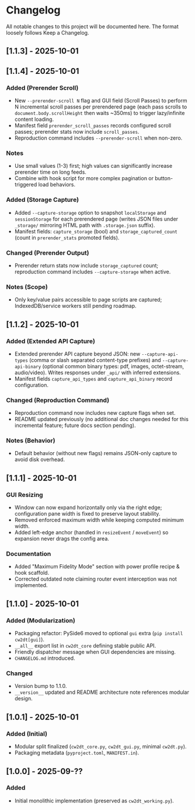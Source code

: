 # Changelog

All notable changes to this project will be documented here. The format loosely follows Keep a Changelog.

## [1.1.3] - 2025-10-01

## [1.1.4] - 2025-10-01

### Added (Prerender Scroll)

- New `--prerender-scroll N` flag and GUI field (Scroll Passes) to perform N incremental scroll passes per prerendered page (each pass scrolls to `document.body.scrollHeight` then waits ~350ms) to trigger lazy/infinite content loading.
- Manifest field `prerender_scroll_passes` records configured scroll passes; prerender stats now include `scroll_passes`.
- Reproduction command includes `--prerender-scroll` when non-zero.

### Notes

- Use small values (1-3) first; high values can significantly increase prerender time on long feeds.
- Combine with hook script for more complex pagination or button-triggered load behaviors.


### Added (Storage Capture)

- Added `--capture-storage` option to snapshot `localStorage` and `sessionStorage` for each prerendered page (writes JSON files under `_storage/` mirroring HTML path with `.storage.json` suffix).
- Manifest fields: `capture_storage` (bool) and `storage_captured_count` (count in `prerender_stats` promoted fields).

### Changed (Prerender Output)

- Prerender return stats now include `storage_captured` count; reproduction command includes `--capture-storage` when active.

### Notes (Scope)

- Only key/value pairs accessible to page scripts are captured; IndexedDB/service workers still pending roadmap.


## [1.1.2] - 2025-10-01

### Added (Extended API Capture)

- Extended prerender API capture beyond JSON: new `--capture-api-types` (comma or slash separated content-type prefixes) and `--capture-api-binary` (optional common binary types: pdf, images, octet-stream, audio/video). Writes responses under `_api/` with inferred extensions.
- Manifest fields `capture_api_types` and `capture_api_binary` record configuration.

### Changed (Reproduction Command)

- Reproduction command now includes new capture flags when set.
- README updated previously (no additional doc changes needed for this incremental feature; future docs section pending).

### Notes (Behavior)

- Default behavior (without new flags) remains JSON-only capture to avoid disk overhead.

## [1.1.1] - 2025-10-01

### GUI Resizing

- Window can now expand horizontally only via the right edge; configuration pane width is fixed to preserve layout stability.
- Removed enforced maximum width while keeping computed minimum width.
- Added left-edge anchor (handled in `resizeEvent` / `moveEvent`) so expansion never drags the config area.

### Documentation

- Added "Maximum Fidelity Mode" section with power profile recipe & hook scaffold.
- Corrected outdated note claiming router event interception was not implemented.

## [1.1.0] - 2025-10-01

### Added (Modularization)

- Packaging refactor: PySide6 moved to optional `gui` extra (`pip install cw2dt[gui]`).
- `__all__` export list in `cw2dt_core` defining stable public API.
- Friendly dispatcher message when GUI dependencies are missing.
- `CHANGELOG.md` introduced.

### Changed

- Version bump to 1.1.0.
- `__version__` updated and README architecture note references modular design.

## [1.0.1] - 2025-10-01

### Added (Initial)

- Modular split finalized (`cw2dt_core.py`, `cw2dt_gui.py`, minimal `cw2dt.py`).
- Packaging metadata (`pyproject.toml`, `MANIFEST.in`).

## [1.0.0] - 2025-09-??

### Added

- Initial monolithic implementation (preserved as `cw2dt_working.py`).
